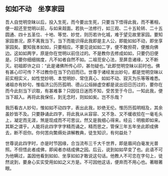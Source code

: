 ##  如如不动　坐享家园

吾人自觉明空昧以后，投入生死，而今要出生死，只要当下悟得此我，而不著相，便一超还至觉明以前，与如来觌面。若执一法修行，如三观、二十五轮转、二十五圆通、四十五圣位、十地、等觉、妙觉，则历若许化城，难于望见故里家园。要知家园景况，原不离我当下。当下而能识得此我即是主人公，即能如如不动，即坐享家园矣。要知我本如如，只要相应。不要见说如如二字，便不敢担荷，便推向佛边。这如如两字，原是你在觉明以前住过的。不是教你去修成如如，只要仍旧便是。只要你细细揣度，凡不如者自然不如。二祖觅安心法，至屏息诸缘，又不断灭。初祖即许之曰：“此是诸佛所传心印，甚勿疑也。”此即觉明空昧以前时也。佛有甚心印可传？不过教你在当下仍旧而已。世尊于诸经发出妙句，都是觉明空昧以前实相实义，如性觉妙明、本觉明妙、常住真心、如如不动、寂灭为乐等等难悉。诸祖亦有妙句，惟临济公历历孤明、德山公烜赫虚空都是说出旧日历过的，要你在而今此刻当下识取，有甚难事？只因往日迷而不知，受苦至于今日。一知此我，便当下超入。再将此我保任，到无念时，则如如矣。岂不乐哉？

我历看古人妙句，惟如如不动四字，表出此我，妙绝无伦。惟历历孤明相及，其余虽妙皆不及。只要静诵此四字，将此我从从容容、又不急、又不缓收拾在一毫毛头上，凝定而无涯，煞是现成而不可思议。然又是我细心得来。经云：明极即如来。其斯之谓乎。人能将此四字字字精而诵之，精而思之，管保三年五年坐此即成佛去，断不诳你。你何苦向繁缛处讲解教典，徒生知识，有何益处？

世尊说此四字时，亦是时节因缘，合当流布三千大千世界，即是眉间白毫发光普照。不但悟此者成佛，即闻者亦结成佛之因。后云，说到如如早变了也。此语不可为他瞒过，盖因他看到如如、坐享如如才敢说这句话。他教人不可恋在字句上，徒然说到，要身心实实受用如如之义方是。不可因他这话，便弃而不用心也。著眼著眼。
